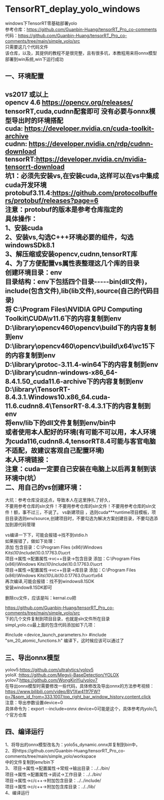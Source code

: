 # TensorRT_deplay_yolo_windows  
windows下TensorRT零基础部署yolo    
参考仓库：https://github.com/Guanbin-Huang/tensorRT_Pro_co-comments    
代码：https://github.com/Guanbin-Huang/tensorRT_Pro_co-comments/tree/main/simple_yolo/src     
只需要这几个代码文件  
该仓库，以及，其提供的教程不是很完整，且有很多坑，本教程用来将onnx模型部署到win系统,win下运行成功   

一、环境配置
-----------
vs2017 或以上  
opencv 4.6 https://opencv.org/releases/  
tensorRT,cuda,cudnn配套即可 没有必要与onnx模型导出时的环境搭配  
cuda: https://developer.nvidia.cn/cuda-toolkit-archive  
cudnn: https://developer.nvidia.cn/rdp/cudnn-download 
tensorRT:https://developer.nvidia.cn/nvidia-tensorrt-download  
坑1：必须先安装vs,在安装cuda,这样可以在vs中集成cuda开发环境  
protobuf3.11.4:https://github.com/protocolbuffers/protobuf/releases?page=6  
注意：protobuf的版本是参考仓库指定的  
具体操作：  
1、安装cuda  
2、安装vs,勾选C+++环境必要的组件，勾选windowsSDk8.1  
3、解压缩或安装opencv,cudnn,tensorRT库  
4、为了方便配置vs属性表整理这几个库的目录  
创建环境目录：env  
目录结构：env下包括四个目录-----bin(dll文件)，include(包含文件),lib(lib文件),source(自己的代码目录)  
将 C:\Program Files\NVIDIA GPU Computing Toolkit\CUDA\v11.6下的内容复制到env  
   D:\library\opencv460\opencv\build下的内容复制到env  
   D:\library\opencv460\opencv\build\x64\vc15下的内容复制到env     
   D:\library\protoc-3.11.4-win64下的内容复制到env     
   D:\library\cudnn-windows-x86_64-8.4.1.50_cuda11.6-archive下的内容复制到env     
   D:\library\TensorRT-8.4.3.1.Windows10.x86_64.cuda-11.6.cudnn8.4\TensorRT-8.4.3.1下的内容复制到env      
   将env/lib下的dll文件复制到env/bin中      
   或者使用本人配好的环境(有可能不可以用，本人环境为cuda116,cudnn8.4,tensorRT8.4可能与客官电脑不适配，故建议客观自己配置环境)    
   本人环境链接：    
   注意：cuda一定要自己安装在电脑上以后再复制到该环境中(坑）  
二、用自己的vs创建环境：  
-----------------------
大坑：参考仓库没说这点，导致本人在这里挣扎了好久，  
不要用参考仓库的sln文件！不要用参考仓库的sln文件！不要用参考仓库的sln文件！额，事不过三，不说了。 
vs新建项目 ，选则cuda***runtime项目模板，项目目录选则env/source,创建项目时，不要勾选为解决方案创建目录，不要勾选添加到源代码管理  

vs编译一下下，可能会报错->找不到stdio.h  
如果报错了，做如下处理：  
添加 包含目录：C:\Program Files (x86)\Windows Kits\10\Include\10.0.17763.0\ucrt  
项目->属性->配置属性->vc++目录->包含目录   添加：C:\Program Files (x86)\Windows Kits\10\Include\10.0.17763.0\ucrt    
项目->属性->配置属性->vc++目录->库目录   添加：C:\Program Files (x86)\Windows Kits\10\Lib\10.0.17763.0\ucrt\x64  
再次编译,可能会报错：找不到windows8.1SDK  
安装window8.1SDK即可    

删除cu文件，应该是叫：kernal.cu把  

https://github.com/Guanbin-Huang/tensorRT_Pro_co-comments/tree/main/simple_yolo/src    
下的几个文件复制到项目目录，也就是sln文件所在目录    
simpl_yolo.cu最上面的包含代码添加如下几项：  

#include <device_launch_parameters.h>
#include "sm_20_atomic_functions.h"
编译下，这时候应该可以通过了

三、导出onnx模型
------------
yolov5:https://github.com/ultralytics/yolov5  
yoloX :https://github.com/Megvii-BaseDetection/YOLOX  
yolov7:https://github.com/WongKinYiu/yolov7  
在导出onnx模型时需要修改一些代码，具体修改及导出onnx的方法参考视频：  
https://www.bilibili.com/video/BV1Xw411f7FW?p=7&spm_id_from=333.1007.top_right_bar_window_history.content.click    
注意：导出参数设置device=0  
具体命令为：export --include=onnx device=0可能是这个，具体参考内yolo几个官方仓库   

四、编译运行  
----
1、将导出的onnx模型改名为：yolo5s_dynamic.onnx并复制到bin中，  
2、将https://github.com/Guanbin-Huang/tensorRT_Pro_co-comments/tree/main/simple_yolo/workspace  
中的文件复制到env/bin下  
3、 
   项目->属性->配置属性->常规->输出目录：../../bin/  
   项目->属性->配置属性->调试->工作目录：../../bin/  
   项目->属性->c/c++->附加包含目录：../../include/    
   项目->属性->c/c++->附加包含库目录：../../lib/    
4、编译运行 

  

